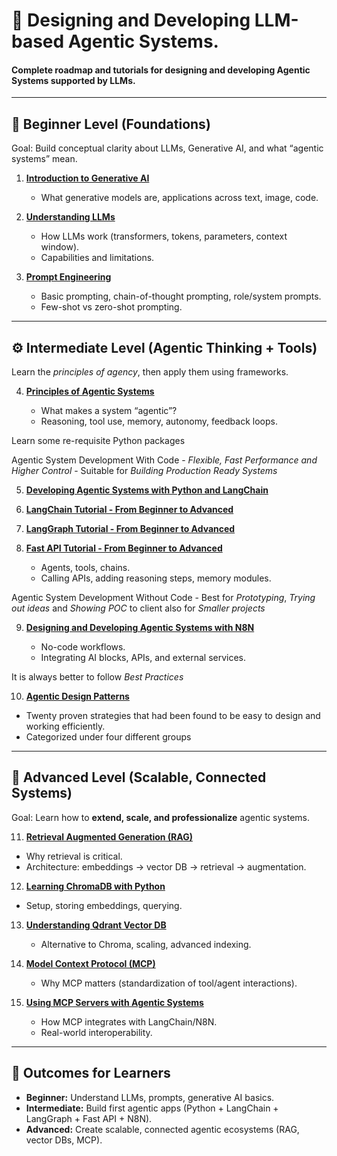 
# 📘 Designing and Developing LLM-based Agentic Systems.

#### Complete roadmap and tutorials for designing and developing Agentic Systems supported by LLMs.
---

## 🌱 Beginner Level (Foundations)

Goal: Build conceptual clarity about LLMs, Generative AI, and what “agentic systems” mean.

1. [**Introduction to Generative AI**](https://github.com/fromsantanu/LLM-Based-Agentic-Systems/blob/main/GENAI/README.md)

   * What generative models are, applications across text, image, code.

2. [**Understanding LLMs**](https://github.com/fromsantanu/LLM-Based-Agentic-Systems/blob/main/LLM/README.md)

   * How LLMs work (transformers, tokens, parameters, context window).
   * Capabilities and limitations.

3. [**Prompt Engineering**](https://github.com/fromsantanu/LLM-Based-Agentic-Systems/blob/main/PROMPT/README.md)

   * Basic prompting, chain-of-thought prompting, role/system prompts.
   * Few-shot vs zero-shot prompting.

---

## ⚙️ Intermediate Level (Agentic Thinking + Tools)

Learn the *principles of agency*, then apply them using frameworks.

4. [**Principles of Agentic Systems**](https://github.com/fromsantanu/LLM-Based-Agentic-Systems/blob/main/AGENTSYS/README.md)

   * What makes a system “agentic”?
   * Reasoning, tool use, memory, autonomy, feedback loops.
  
Learn some re-requisite Python packages
  
Agentic System Development With Code - *Flexible, Fast Performance and Higher Control* - Suitable for *Building Production Ready Systems*

5. [**Developing Agentic Systems with Python and LangChain**](https://github.com/fromsantanu/LLM-Based-Agentic-Systems/blob/main/LangChain/README.md)
6. [**LangChain Tutorial - From Beginner to Advanced**](https://github.com/fromsantanu/LLM-Based-Agentic-Systems/blob/main/LangChainBA/README.md)
7. [**LangGraph Tutorial - From Beginner to Advanced**](https://github.com/fromsantanu/LLM-Based-Agentic-Systems/blob/main/LangGraphBA/README.md)
8. [**Fast API Tutorial - From Beginner to Advanced**](https://github.com/fromsantanu/LLM-Based-Agentic-Systems/blob/main/FastAPI/README.md)
   
   * Agents, tools, chains.
   * Calling APIs, adding reasoning steps, memory modules.
  
Agentic System Development Without Code - Best for *Prototyping*, *Trying out ideas* and *Showing POC* to client also for *Smaller projects*

9. [**Designing and Developing Agentic Systems with N8N**](https://github.com/fromsantanu/LLM-Based-Agentic-Systems/blob/main/N8N/README.md)

   * No-code workflows.
   * Integrating AI blocks, APIs, and external services.
  
It is always better to follow *Best Practices* 
  
10. [**Agentic Design Patterns**](https://github.com/fromsantanu/LLM-Based-Agentic-Systems/blob/main/DESIGN/README.md)

   * Twenty proven strategies that had been found to be easy to design and working efficiently.
   * Categorized under four different groups
---

## 🚀 Advanced Level (Scalable, Connected Systems)

Goal: Learn how to **extend, scale, and professionalize** agentic systems.

11. [**Retrieval Augmented Generation (RAG)**](https://github.com/fromsantanu/LLM-Based-Agentic-Systems/blob/main/RAG/README.md)

   * Why retrieval is critical.
   * Architecture: embeddings → vector DB → retrieval → augmentation.

12. [**Learning ChromaDB with Python**](https://github.com/fromsantanu/LLM-Based-Agentic-Systems/blob/main/CHROMADB/README.md)

   * Setup, storing embeddings, querying.

13. [**Understanding Qdrant Vector DB**](https://github.com/fromsantanu/LLM-Based-Agentic-Systems/blob/main/QDRANT/README.md)

    * Alternative to Chroma, scaling, advanced indexing.

14. [**Model Context Protocol (MCP)**](https://github.com/fromsantanu/LLM-Based-Agentic-Systems/blob/main/INTROMCP/README.md)

    * Why MCP matters (standardization of tool/agent interactions).

15. [**Using MCP Servers with Agentic Systems**](https://github.com/fromsantanu/LLM-Based-Agentic-Systems/blob/main/MCP/README.md)

    * How MCP integrates with LangChain/N8N.
    * Real-world interoperability.

---

## 🎯 Outcomes for Learners

* **Beginner:** Understand LLMs, prompts, generative AI basics.
* **Intermediate:** Build first agentic apps (Python + LangChain + LangGraph + Fast API + N8N).
* **Advanced:** Create scalable, connected agentic ecosystems (RAG, vector DBs, MCP).


